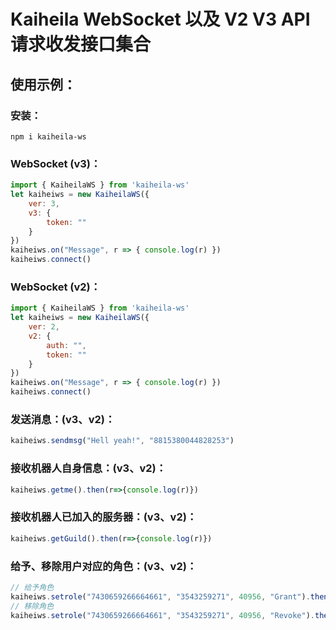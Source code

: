 # Kaiheila WebSocket 以及 V2 V3 API 请求收发接口集合

## 使用示例：

### 安装：

```
npm i kaiheila-ws
```

### WebSocket (v3)：

```JavaScript
import { KaiheilaWS } from 'kaiheila-ws'
let kaiheiws = new KaiheilaWS({
    ver: 3,
    v3: {
        token: ""
    }
})
kaiheiws.on("Message", r => { console.log(r) })
kaiheiws.connect()
```

### WebSocket (v2)：

```JavaScript
import { KaiheilaWS } from 'kaiheila-ws'
let kaiheiws = new KaiheilaWS({
    ver: 2,
    v2: {
        auth: "",
        token: ""
    }
})
kaiheiws.on("Message", r => { console.log(r) })
kaiheiws.connect()
```

### 发送消息：(v3、v2)：
```JavaScript
kaiheiws.sendmsg("Hell yeah!", "8815380044828253")
```

### 接收机器人自身信息：(v3、v2)：
```JavaScript
kaiheiws.getme().then(r=>{console.log(r)})
```

### 接收机器人已加入的服务器：(v3、v2)：
```JavaScript
kaiheiws.getGuild().then(r=>{console.log(r)})
```

### 给予、移除用户对应的角色：(v3、v2)：
```JavaScript
// 给予角色
kaiheiws.setrole("7430659266664661", "3543259271", 40956, "Grant").then(r=>{console.log(r)})
// 移除角色
kaiheiws.setrole("7430659266664661", "3543259271", 40956, "Revoke").then(r=>{console.log(r)})
```